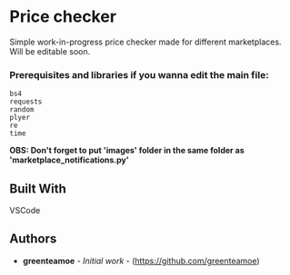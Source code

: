 # Price checker

Simple work-in-progress price checker made for different marketplaces. Will be editable soon.

### Prerequisites and libraries if you wanna edit the main file:

```
bs4
requests
random
plyer
re
time
```
**OBS: Don't forget to put 'images' folder in the same folder as 'marketplace_notifications.py'**

## Built With

VSCode

## Authors

* **greenteamoe** - *Initial work* - (https://github.com/greenteamoe)
